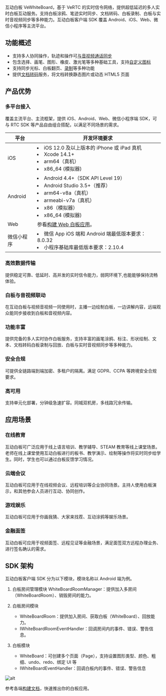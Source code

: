 互动白板 VeWhiteBoard，基于 VeRTC 的实时信令网络，提供超低延迟的多人实时白板互动服务。支持白板涂鸦、笔迹实时同步、文档转码、白板录制、白板与实时音视频同步等多种能力。互动白板客户端 SDK 覆盖 Android、iOS、Web、微信小程序等主流平台。

## 功能概述

- 支持多人协同操作，轨迹和操作可[与音视频通话同步](986886)
- 包含选择、画笔、图形、橡皮、激光笔等多种基础工具，支持[自定义图标](164752)
- 支持同步光标、白板翻页、[录制](148384)等多种功能
- 提供[文档转码](164753)服务，将文档转换静态图片或动态 HTML5 页面
	

## 产品优势

### 多平台接入
覆盖主流平台、主流框架，提供 iOS、Android、Web、微信小程序端 SDK，可与 RTC SDK 等产品自由组合搭配，以满足不同场景的需求。

| 平台 | 开发环境要求 |
| --- | --- |
| iOS | <li>iOS 12.0 及以上版本的 iPhone 或 iPad 真机</li><li>Xcode 14.1+</li><li>arm64（真机）</li><li>x86_64 (模拟器)</li>|
| Android | <li>Android 4.4+（SDK API Level 19）</li><li>Android Studio 3.5+（推荐）</li><li>arm64-v8a（真机）</li><li>armeabi-v7a（真机）</li><li>x86（模拟器）</li><li>x86_64 (模拟器)</li>|
| Web | 参看[构建 Web 白板应用](148390)。 |
| 微信小程序 | <li>微信 App iOS 端和 Android 端最低版本要求：8.0.32</li><li>小程序基础库最低版本要求：2.10.4</li>| 

### 高效数据传输
提供稳定可靠、低延时、高并发的实时信令能力，弱网环境下,也能能够保持流畅体验。
### 白板与音视频联动
在互动白板与视频音视频一同使用时，主播一边绘制白板，一边讲解内容，远端观众能同步接收到白板和音视频内容。
### 功能丰富
提供完备的多人实时协作白板服务，支持丰富的画笔涂鸦、标注、形状绘制、文本、文档转码白板录制与回放、白板与实时音视频同步等多种能力。
### 安全合规 
可提供全链路端到端加密、多租户的隔离。满足 GDPR、CCPA 等跨境安全合规要求。
### 高可用 
支持单元化部署，分钟级急速扩容。同城双机房，多线路冗余传输。

## 应用场景

### 在线教育

互动白板可广泛应用于线上语言培训、教学辅导、STEAM 教育等线上课堂场景。老师在线上课堂使用互动白板进行的板书、教学演示、绘制等操作将实时同步给学生。同时，学生也可以通过白板反馈学习情况。
### 云端会议

互动白板可应用于在线视频会议、远程培训等企业协同场景。主持人使用白板演示，和其他参会人员进行互动、协同创作。
### 游戏娱乐

互动白板可应用于你画我猜、大家来找茬、互动涂鸦等娱乐场景。
### 金融面签

互动白板可应用于视频面签、远程见证等金融场景，满足面签双方远程办理业务、进行签名确认的需求。

## SDK 架构

互动白板客户端 SDK 分为以下模块，模块名称以 Android 端为例。
1. 白板房间管理模块
WhiteBoardRoomManager：提供加入多房间（WhiteBoardRoom）、销毁房间的能力。
2. 白板房间模块

    - WhiteBoardRoom：提供加入房间、获取白板（WhiteBoard）、回放能力。
    - IWhiteBoardRoomEventHandler：回调房间内的事件、错误、警告信息。
3. 白板模块

    - WhiteBoard：可创建多个页面（Page），支持设置图形类型、颜色、粗细、undo、redo、绑定 UI 等
    - IWhiteBoardEventHandler：回调白板内的事件、错误、警告信息

![alt](https://sf16-sg.tiktokcdn.com/obj/eden-sg/jvKJ[Y/ljhwZthlaukjlkulzlp/Img/advanced_feature/whiteboard/whiteboardarchitecture.png)

参考各端[构建文档](148387)，快速推出你的白板应用。